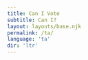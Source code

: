```yaml
---
title: Can I Vote
subtitle: Can I?
layout: layouts/base.njk 
permalink: /ta/
language: 'ta'
dir: 'ltr'
---
```




